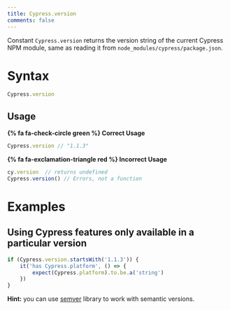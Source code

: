 ```yaml
---
title: Cypress.version
comments: false
---
```


Constant `Cypress.version` returns the version string of the current Cypress NPM module, same as reading it from `node_modules/cypress/package.json`.

# Syntax

```javascript
Cypress.version
```

## Usage

**{% fa fa-check-circle green %} Correct Usage**

```javascript
Cypress.version // "1.1.3"
```

**{% fa fa-exclamation-triangle red %} Incorrect Usage**

```javascript
cy.version  // returns undefined
Cypress.version() // Errors, not a function
```

# Examples

## Using Cypress features only available in a particular version

```javascript
if (Cypress.version.startsWith('1.1.3')) {
    it('has Cypress.platform', () => {
        expect(Cypress.platform).to.be.a('string')
    })
}
```

**Hint:** you can use [semver](https://github.com/npm/node-semver#readme) library to work with semantic versions.
